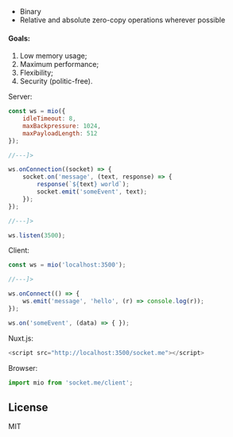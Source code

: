 * Binary
* Relative and absolute zero-copy operations wherever possible


#### Goals:
1. Low memory usage;
2. Maximum performance;
3. Flexibility;
4. Security (politic-free).


Server:
```javascript
const ws = mio({
    idleTimeout: 8,
    maxBackpressure: 1024,
    maxPayloadLength: 512
});

//---]>

ws.onConnection((socket) => {
    socket.on('message', (text, response) => {
        response(`${text} world`);
        socket.emit('someEvent', text);
    });
});

//---]>

ws.listen(3500);
```

Client:
```javascript
const ws = mio('localhost:3500');

//---]>

ws.onConnect(() => {
    ws.emit('message', 'hello', (r) => console.log(r));
});

ws.on('someEvent', (data) => { });
```


Nuxt.js:
```javascript
<script src="http://localhost:3500/socket.me"></script>
```


Browser:
```javascript
import mio from 'socket.me/client';
```


## License

MIT
